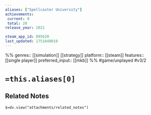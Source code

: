 ```yaml
---
aliases: ["Spellcaster University"]
achievements:
 current: 0
 total: 20
release_year: 2021

steam_app_id: 895620
last_updated: 1751648010
---
```

%%
genres:: [[simulation]] [[strategy]]
platform:: [[steam]]
features:: [[single player]]
preferred_input:: [[mkb]]
%%
#game/unplayed
#v3/2

# `=this.aliases[0]`
## Related Notes
`$=dv.view("attachments/related_notes")`